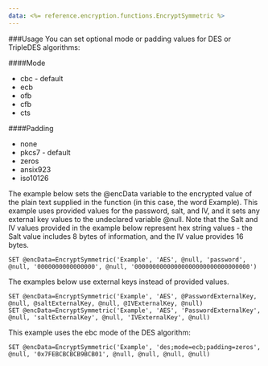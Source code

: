 ```yaml
---
data: <%= reference.encryption.functions.EncryptSymmetric %>
---
```

###Usage
You can set optional mode or padding values for DES or TripleDES algorithms:

####Mode

* cbc - default
* ecb
* ofb
* cfb
* cts

####Padding

* none
* pkcs7 - default
* zeros
* ansix923
* iso10126

The example below sets the @encData variable to the encrypted value of the plain text supplied in the function (in this case, the word Example). This example uses provided values for the password, salt, and IV, and it sets any external key values to the undeclared variable @null. Note that the Salt and IV values provided in the example below represent hex string values - the Salt value includes 8 bytes of information, and the IV value provides 16 bytes.
```
SET @encData=EncryptSymmetric('Example', 'AES', @null, 'password', @null, '0000000000000000', @null, '00000000000000000000000000000000')
```

The examples below use external keys instead of provided values.
```
SET @encData=EncryptSymmetric('Example', 'AES', @PasswordExternalKey, @null, @saltExternalKey, @null, @IVExternalKey, @null)
SET @encData=EncryptSymmetric('Example', 'AES', 'PasswordExternalKey', @null, 'saltExternalKey', @null, 'IVExternalKey', @null)
```

This example uses the ebc mode of the DES algorithm:
```
SET @encData=EncryptSymmetric('Example', 'des;mode=ecb;padding=zeros', @null, '0x7FEBCBCBCB9BCB01', @null, @null, @null, @null)
```
